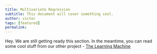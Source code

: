 ```yaml
---
title: Multivariate Regression
subtitle: This document will cover something cool.
author: victor
tags: [featured]
permalink:
---
```


Hey. We are still getting ready this section. In the meantime, you can read some cool stuff from our other project - [The Learning Machine](www.thelearningmachine.ai)
